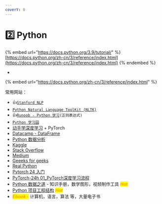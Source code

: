 ```yaml
---
coverY: 0
---
```


# 2️⃣ Python

{% embed url="https://docs.python.org/3.9/tutorial/" %}
[https://docs.python.org/zh-cn/3/reference/index.html](https://docs.python.org/zh-cn/3/reference/index.html)
{% endembed %}

*

{% embed url="https://docs.python.org/zh-cn/3/reference/index.html" %}

常用网站：

* :thumbsup:[`Stanford NLP`](http://nlp.stanford.edu:8080/sentiment/rntnDemo.html)
* [`Python Natural Language ToolKit (NLTK)`](https://www.nltk.org/index.html)
* :thumbsup:[`Runoob - Python 学习`](https://www.runoob.com/python/python-reg-expressions.html)`(正则表达式)`
* [`Python 学习园`](http://liao.cpython.org/index.html)
* [动手学深度学习](https://github.com/ShusenTang/Dive-into-DL-PyTorch?spm=a2c6h.12873639.article-detail.7.78f96a36nL25Ij) + PyTorch
* [Datacamp - DataFrame](https://www.datacamp.com/community/tutorials/pandas-tutorial-dataframe-python#question1)
* [Python 数据分析](https://openbiox.github.io/py4ds-CN/visulization.html)
* [Kaggle](https://www.kaggle.com/)
* [Stack Overflow](https://stackoverflow.com/)
* [Medium](https://medium.com/)
* [Geeeks for geeks](https://www.geeksforgeeks.org/)
* [Real Python](https://realpython.com/)
* [Pytorch 24 入门](https://github.com/liufei65536/mrdbourke\_pytorch-deep-learning\_cn)
* [PyTorch-24h 01\_PyTorch深度学习流程](https://mp.weixin.qq.com/s/sRO9K-HkTmxuJY7fb5mlBg)
* [Python 数据之道](http://liyangbit.com/)  - 知识手册，数学图形，视频制作工具 _<mark style="color:orange;">**Hot**</mark>_
* [Python 项目工程结构](https://pyloong.github.io/pythonic-project-guidelines/guidelines/project\_management/project\_structure/) _<mark style="color:orange;">**Hot**</mark>_
* _<mark style="color:orange;">**Ebook -**</mark>_ 计算机，语言，算法 等，大量电子书

